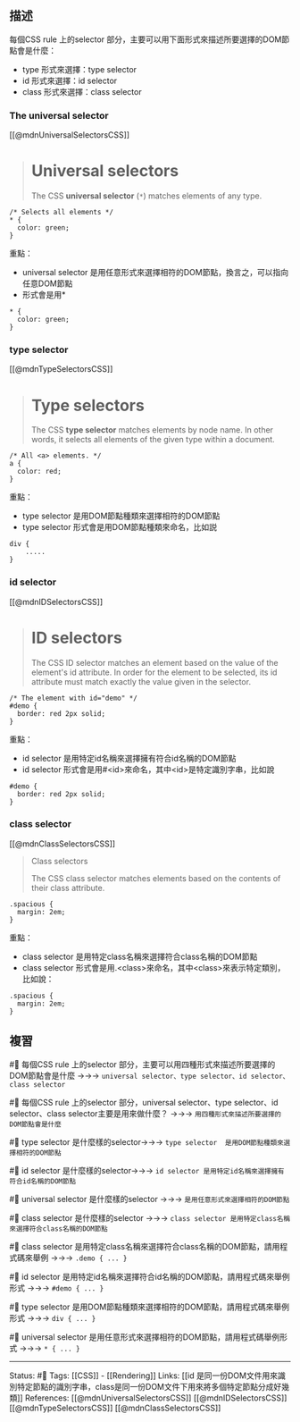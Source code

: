 ## 描述

每個CSS rule 上的selector 部分，主要可以用下面形式來描述所要選擇的DOM節點會是什麼：
- type 形式來選擇：type selector
- id 形式來選擇：id selector
- class 形式來選擇：class selector


### The universal selector
[[@mdnUniversalSelectorsCSS]]
> # Universal selectors
> The CSS **universal selector** (`*`) matches elements of any type.

```
/* Selects all elements */
* {
  color: green;
}
```

重點：
- universal selector 是用任意形式來選擇相符的DOM節點，換言之，可以指向任意DOM節點
- 形式會是用*
```
* {
  color: green;
}
```

### type selector 
[[@mdnTypeSelectorsCSS]]
> # Type selectors
>
> The CSS **type selector** matches elements by node name. In other words, it selects all elements of the given type within a document.

```
/* All <a> elements. */
a {
  color: red;
}
```

重點：
- type selector  是用DOM節點種類來選擇相符的DOM節點
- type selector 形式會是用DOM節點種類來命名，比如説
```
div {
	.....
}
```

### id selector

[[@mdnIDSelectorsCSS]]
> # ID selectors
>
> The CSS ID selector matches an element based on the value of the element's id attribute. In order for the element to be selected, its id attribute must match exactly the value given in the selector.

```
/* The element with id="demo" */
#demo {
  border: red 2px solid;
}
```

重點：
- id selector 是用特定id名稱來選擇擁有符合id名稱的DOM節點
- id selector 形式會是用#\<id\>來命名，其中\<id\>是特定識別字串，比如說
```
#demo {
  border: red 2px solid;
}
```

### class selector

[[@mdnClassSelectorsCSS]]
> Class selectors
>
> The CSS class selector matches elements based on the contents of their class attribute.
```
.spacious {
  margin: 2em;
}
```

重點：
- class selector 是用特定class名稱來選擇符合class名稱的DOM節點
- class selector 形式會是用.\<class\>來命名，其中\<class\>來表示特定類別，比如說：
```
.spacious {
  margin: 2em;
}
```
## 複習

#🧠 每個CSS rule 上的selector 部分，主要可以用四種形式來描述所要選擇的DOM節點會是什麼 ->->-> `universal selector、type selector、id selector、class selector`
<!--SR:!2022-11-21,51,250-->

#🧠 每個CSS rule 上的selector 部分，universal selector、type selector、id selector、class selector主要是用來做什麼？ ->->-> `用四種形式來描述所要選擇的DOM節點會是什麼`
<!--SR:!2022-10-11,28,250-->

#🧠 type selector 是什麼樣的selector->->-> `type selector  是用DOM節點種類來選擇相符的DOM節點`
<!--SR:!2022-11-17,49,250-->

#🧠 id selector 是什麼樣的selector->->-> `id selector 是用特定id名稱來選擇擁有符合id名稱的DOM節點`
<!--SR:!2022-11-14,47,250-->

#🧠 universal selector 是什麼樣的selector ->->-> `是用任意形式來選擇相符的DOM節點`
<!--SR:!2022-10-10,27,250-->


#🧠 class selector 是什麼樣的selector ->->-> `class selector 是用特定class名稱來選擇符合class名稱的DOM節點`
<!--SR:!2022-11-18,50,250-->

#🧠 class selector 是用特定class名稱來選擇符合class名稱的DOM節點，請用程式碼來舉例 ->->-> `.demo { ... }`
<!--SR:!2022-10-10,27,250-->

#🧠 id selector 是用特定id名稱來選擇符合id名稱的DOM節點，請用程式碼來舉例形式 ->->-> `#demo { ... }`
<!--SR:!2022-10-04,23,250-->

#🧠 type selector 是用DOM節點種類來選擇相符的DOM節點，請用程式碼來舉例形式 ->->-> `div { ... }`
<!--SR:!2022-10-08,26,250-->

#🧠 universal selector 是用任意形式來選擇相符的DOM節點，請用程式碼舉例形式 ->->-> `* { ... }`
<!--SR:!2022-10-02,21,250-->

---
Status: #🌱 
Tags:
[[CSS]] - [[Rendering]]
Links:
[[id 是同一份DOM文件用來識別特定節點的識別字串，class是同一份DOM文件下用來將多個特定節點分成好幾類]]
References:
[[@mdnUniversalSelectorsCSS]]
[[@mdnIDSelectorsCSS]]
[[@mdnTypeSelectorsCSS]]
[[@mdnClassSelectorsCSS]]